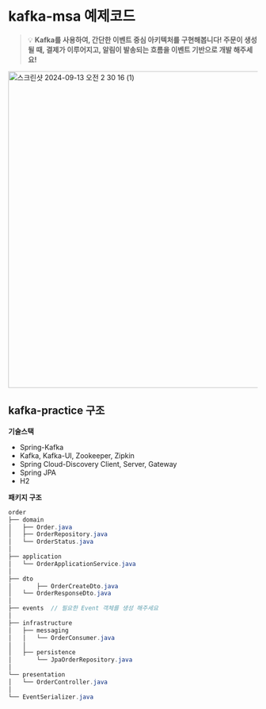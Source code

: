 # kafka-msa 예제코드 

>💡 **Kafka를 사용하여, 간단한 이벤트 중심 아키텍처를 구현해봅니다! 
주문이 생성될 때, 결제가 이루어지고, 알림이 발송되는 흐름을 이벤트 기반으로 개발 해주세요!**

<img width="638" alt="스크린샷 2024-09-13 오전 2 30 16 (1)" src="https://github.com/user-attachments/assets/818abd5b-71a4-4ac8-82e4-a705492e0119">

## kafka-practice 구조

**기술스택**
- Spring-Kafka
- Kafka, Kafka-UI, Zookeeper, Zipkin
- Spring Cloud-Discovery Client, Server, Gateway
- Spring JPA
- H2

  
**패키지 구조**  

```java
order
├── domain
│   ├── Order.java
│   ├── OrderRepository.java
│   └── OrderStatus.java
│
├── application
│   └── OrderApplicationService.java
│
├── dto
│		├── OrderCreateDto.java	
│   └── OrderResponseDto.java
│
├── events  // 필요한 Event 객체를 생성 해주세요 
│
├── infrastructure
│   ├── messaging
│   │   └── OrderConsumer.java
│   │
│   ├── persistence
│       └── JpaOrderRepository.java
│
└── presentation
│   └── OrderController.java
│
└── EventSerializer.java
```
